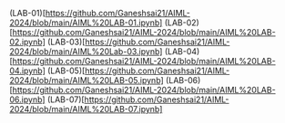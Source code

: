 (LAB-01)[https://github.com/Ganeshsai21/AIML-2024/blob/main/AIML%20LAB-01.ipynb]
(LAB-02) [https://github.com/Ganeshsai21/AIML-2024/blob/main/AIML%20LAB-02.ipynb]
(LAB-03)[https://github.com/Ganeshsai21/AIML-2024/blob/main/AIML%20Lab-03.ipynb]
(LAB-04)[https://github.com/Ganeshsai21/AIML-2024/blob/main/AIML%20LAB-04.ipynb]
(LAB-05)[https://github.com/Ganeshsai21/AIML-2024/blob/main/AIML%20LAB-05.ipynb]
(LAB-06)[https://github.com/Ganeshsai21/AIML-2024/blob/main/AIML%20LAB-06.ipynb]
(LAB-07)[https://github.com/Ganeshsai21/AIML-2024/blob/main/AIML%20LAB-07.ipynb]
